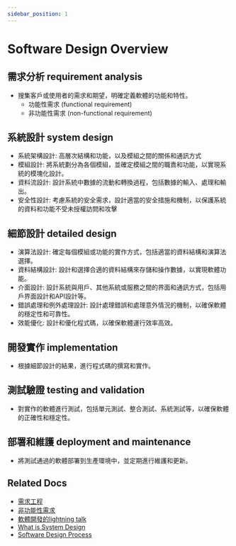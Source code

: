 ```yaml
---
sidebar_position: 1
---
```


# Software Design Overview

## 需求分析 requirement analysis
  - 搜集客戶或使用者的需求和期望，明確定義軟體的功能和特性。
    - 功能性需求 (functional requirement)
    - 非功能性需求 (non-functional requirement)
## 系統設計 system design
  - 系統架構設計: 高層次結構和功能，以及模組之間的關係和通訊方式
  - 模組設計: 將系統劃分為各個模組，並確定模組之間的職責和功能，以實現系統的模塊化設計。
  - 資料流設計: 設計系統中數據的流動和轉換過程，包括數據的輸入、處理和輸出。
  - 安全性設計: 考慮系統的安全需求，設計適當的安全措施和機制，以保護系統的資料和功能不受未授權訪問和攻擊
## 細節設計 detailed design
  - 演算法設計: 確定每個模組或功能的實作方式，包括適當的資料結構和演算法選擇。
  - 資料結構設計: 設計和選擇合適的資料結構來存儲和操作數據，以實現軟體功能。
  - 介面設計: 設計系統與用戶、其他系統或服務之間的界面和通訊方式，包括用戶界面設計和API設計等。
  - 錯誤處理和例外處理設計: 設計處理錯誤和處理意外情況的機制，以確保軟體的穩定性和可靠性。
  - 效能優化: 設計和優化程式碼，以確保軟體運行效率高效。
## 開發實作 implementation
  - 根據細節設計的結果，進行程式碼的撰寫和實作。
## 測試驗證 testing and validation
  - 對實作的軟體進行測試，包括單元測試、整合測試、系統測試等，以確保軟體的正確性和穩定性。
## 部署和維護 deployment and maintenance
  - 將測試通過的軟體部署到生產環境中，並定期進行維護和更新。

## Related Docs
- [需求工程](https://zh.wikipedia.org/zh-tw/%E9%9C%80%E6%B1%82%E5%B7%A5%E7%A8%8B)
- [非功能性需求](https://zh.wikipedia.org/wiki/%E9%9D%9E%E5%8A%9F%E8%83%BD%E6%80%A7%E9%9C%80%E6%B1%82)
- [軟體開發的lightning talk](https://docs.google.com/presentation/d/1gT2o6CVHNeNhAdFV_dM6KB6mV2jzGyo-VOwqRztuO7U/edit?usp=sharing)
- [What is System Design](https://www.geeksforgeeks.org/system-design/what-is-system-design-learn-system-design/)
- [Software Design Process](https://www.geeksforgeeks.org/software-engineering/software-engineering-software-design-process/)